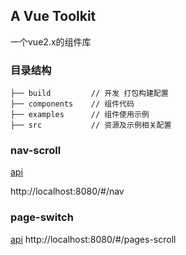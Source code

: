 
## A Vue Toolkit
一个vue2.x的组件库

### 目录结构

```
├── build         // 开发 打包构建配置
├── components    // 组件代码
├── examples      // 组件使用示例
├── src           // 资源及示例相关配置
```

### nav-scroll
[api](https://github.com/toBeTheLight/try-ui/blob/master/components/nav-scroll/README.md)

http://localhost:8080/#/nav
### page-switch
[api](https://github.com/toBeTheLight/try-ui/blob/master/components/page-switch/README.md)
http://localhost:8080/#/pages-scroll
